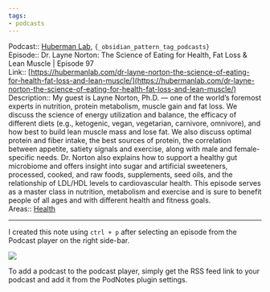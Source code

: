 ```yaml
---
tags:
- podcasts
---
```

   
Podcast:: [Huberman Lab](/not_created.md), `{_obsidian_pattern_tag_podcasts}`   
Episode:: Dr. Layne Norton: The Science of Eating for Health, Fat Loss & Lean Muscle | Episode 97   
Link:: [https://hubermanlab.com/dr-layne-norton-the-science-of-eating-for-health-fat-loss-and-lean-muscle/](https://hubermanlab.com/dr-layne-norton-the-science-of-eating-for-health-fat-loss-and-lean-muscle/)   
Description:: My guest is Layne Norton, Ph.D. — one of the world’s foremost experts in nutrition, protein metabolism, muscle gain and fat loss. We discuss the science of energy utilization and balance, the efficacy of different diets (e.g., ketogenic, vegan, vegetarian, carnivore, omnivore), and how best to build lean muscle mass and lose fat. We also discuss optimal protein and fiber intake, the best sources of protein, the correlation between appetite, satiety signals and exercise, along with male and female-specific needs. Dr. Norton also explains how to support a healthy gut microbiome and offers insight into sugar and artificial sweeteners, processed, cooked, and raw foods, supplements, seed oils, and the relationship of LDL/HDL levels to cardiovascular health. This episode serves as a master class in nutrition, metabolism and exercise and is sure to benefit people of all ages and with different health and fitness goals.   
Areas:: [Health](../../02%20Areas/Health.md)   
   
   
---   
   
I created this note using `ctrl + p` after selecting an episode from the Podcast player on the right side-bar.   
   
![](Pasted%20image%2020221109092901.png)   
   
To add a podcast to the podcast player, simply get the RSS feed link to your podcast and add it from the PodNotes plugin settings.